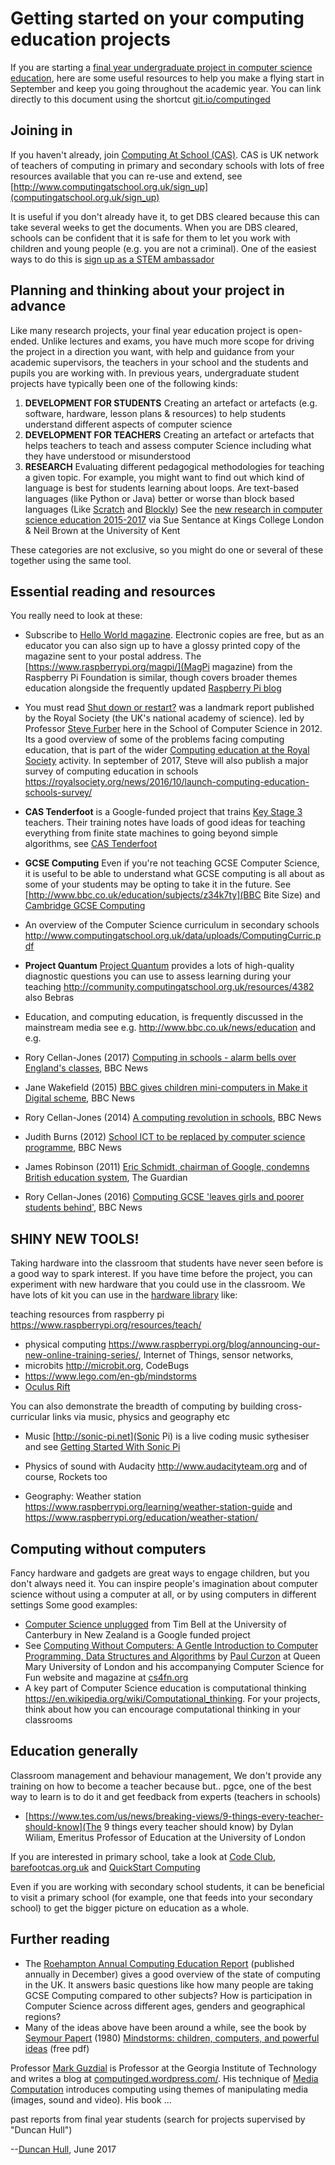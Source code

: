 # Getting started on your computing education projects

If you are starting a [final year undergraduate project in computer science education](https://goo.gl/z9Hs9x), here are some useful resources to help you make a flying start in September and keep you going throughout the academic year. You can link directly to this document using the shortcut [git.io/computinged](http://git.io/computinged)

## Joining in
If you haven't already, join [Computing At School (CAS)](http://www.computingatschool.org.uk). CAS is UK network of teachers of computing in primary and secondary schools with lots of free resources available that you can re-use and extend, see [http://www.computingatschool.org.uk/sign_up](computingatschool.org.uk/sign_up)

It is useful if you don't already have it, to get DBS cleared because this can take several weeks to get the documents. When you are DBS cleared, schools can be confident that it is safe for them to let you work with children and young people (e.g. you are not a criminal). One of the easiest ways to do this is [sign up as a STEM ambassador](https://www.stem.org.uk/stem-ambassadors/ambassadors)


## Planning and thinking about your project in advance

Like many research projects, your final year education project is open-ended. Unlike lectures and exams, you have much more scope for driving the project in a direction you want, with help and guidance from your academic supervisors, the teachers in your school and the students and pupils you are working with. In previous years, undergraduate student projects have typically been one of the following kinds:

1. **DEVELOPMENT FOR STUDENTS** Creating an artefact or artefacts (e.g. software, hardware, lesson plans & resources) to help students understand different aspects of computer science
2. **DEVELOPMENT FOR TEACHERS** Creating an artefact or artefacts that helps teachers to teach and assess computer Science including what they have understood or misunderstood
3. **RESEARCH** Evaluating different pedagogical methodologies for teaching a given topic. For example, you might want to find out which kind of language is best for students learning about loops. Are text-based languages (like Python or Java) better or worse than block based languages (Like [Scratch](https://scratch.mit.edu) and [Blockly](https://developers.google.com/blockly)) See the [ new research in computer science education 2015-2017](http://community.computingatschool.org.uk/files/8842/original.pptx) via Sue Sentance at Kings College London & Neil Brown at the University of Kent

These categories are not exclusive, so you might do one or several of these together using the same tool.

## Essential reading and resources

You really need to look at these:

* Subscribe to [Hello World magazine](https://helloworld.raspberrypi.org/helloworld). Electronic copies  are free, but as an educator you can also sign up to have a glossy printed copy of the magazine sent to your postal address. The [https://www.raspberrypi.org/magpi/](MagPi magazine) from the Raspberry Pi Foundation is similar,  though covers broader themes education alongside the frequently updated [Raspberry Pi blog](https://www.raspberrypi.org/blog/)

* You must read [Shut down or restart?](https://royalsociety.org/topics-policy/projects/computing-in-schools/report/) was a landmark report published by the Royal Society (the UK's national academy of science).  led by Professor [Steve Furber](https://en.wikipedia.org/wiki/Steve_Furber) here in the School of Computer Science in 2012. Its a good overview of some of the problems facing computing education, that is part of the wider [Computing education at the Royal Society](https://royalsociety.org/topics-policy/projects/computing-education/) activity. In september of 2017, Steve will also publish a major survey of computing education in schools https://royalsociety.org/news/2016/10/launch-computing-education-schools-survey/

* **CAS Tenderfoot** is a Google-funded project that trains [Key Stage 3](https://en.wikipedia.org/wiki/Key_Stage_3) teachers. Their training notes have loads of good ideas for teaching everything from finite state machines to going beyond simple algorithms, see
[CAS Tenderfoot](https://www.computingatschool.org.uk/custom_pages/148-tft-available)

* **GCSE Computing** Even if you're not teaching GCSE Computer Science, it is useful to be able to understand what GCSE computing is all about as some of your students may be opting to take it in the future. See [http://www.bbc.co.uk/education/subjects/z34k7ty](BBC Bite Size) and [Cambridge GCSE Computing](https://www.cambridgegcsecomputing.org)
* An overview of the Computer Science curriculum in secondary schools http://www.computingatschool.org.uk/data/uploads/ComputingCurric.pdf
* **Project Quantum** [Project Quantum](https://diagnosticquestions.com/Quantum) provides a lots of high-quality diagnostic questions you can use to assess learning during your teaching
http://community.computingatschool.org.uk/resources/4382 also Bebras

* Education, and computing education, is frequently discussed in the mainstream media see e.g. http://www.bbc.co.uk/news/education and e.g.
* Rory Cellan-Jones (2017) [Computing in schools - alarm bells over England's classes](http://www.bbc.co.uk/news/technology-40322796), BBC News
* Jane Wakefield (2015) [BBC gives children mini-computers in Make it Digital scheme](http://www.bbc.co.uk/news/technology-31834927), BBC News
* Rory Cellan-Jones (2014) [A computing revolution in schools](http://www.bbc.co.uk/news/technology-29010511), BBC News
* Judith Burns (2012) [School ICT to be replaced by computer science programme](http://www.bbc.co.uk/news/education-16493929), BBC News
* James Robinson (2011) [Eric Schmidt, chairman of Google, condemns British education system](https://www.theguardian.com/technology/2011/aug/26/eric-schmidt-chairman-google-education), The Guardian
* Rory Cellan-Jones (2016) [Computing GCSE 'leaves girls and poorer students behind'](http://www.bbc.co.uk/news/technology-38364076), BBC News

## SHINY NEW TOOLS!

Taking hardware into the classroom that students have never seen before is a good way to spark interest. If you have time before the project, you can experiment with new hardware that you could use in the classroom. We have lots of kit you can use in the [hardware library](http://studentnet.cs.manchester.ac.uk/ugt/hardware/?view=ug) like:

teaching resources from raspberry pi https://www.raspberrypi.org/resources/teach/

* physical computing https://www.raspberrypi.org/blog/announcing-our-new-online-training-series/,  Internet of Things, sensor networks,
* microbits http://microbit.org, CodeBugs
* https://www.lego.com/en-gb/mindstorms
* [Oculus Rift](https://www.oculus.com)

You can also demonstrate the breadth of computing by building cross-curricular links via music, physics and geography etc

* Music [http://sonic-pi.net](Sonic Pi) is a live coding music sythesiser and see [Getting Started With Sonic Pi](https://www.raspberrypi.org/learning/getting-started-with-sonic-pi/)

* Physics of sound with Audacity http://www.audacityteam.org and of course, Rockets too

* Geography:  Weather station https://www.raspberrypi.org/learning/weather-station-guide and https://www.raspberrypi.org/education/weather-station/


## Computing without computers
Fancy hardware and gadgets are great ways to engage children, but you don't always need it. You can inspire people's imagination about computer science without using a computer at all, or by using computers in different settings Some good examples:

* [Computer Science unplugged](http://csunplugged.org) from Tim Bell at the University of Canterbury in New Zealand is a Google funded project
* See [Computing Without Computers: A Gentle Introduction to Computer Programming, Data Structures and Algorithms](http://www.eecs.qmul.ac.uk/~pc/research/education/puzzles/reading/cwcch13.pdf) by [Paul Curzon](http://www.eecs.qmul.ac.uk/~pc/) at Queen Mary University of London and his accompanying Computer Science for Fun website and magazine at [cs4fn.org](http://www.cs4fn.org)
* A key part of Computer Science education is computational thinking https://en.wikipedia.org/wiki/Computational_thinking. For your projects, think about how you can encourage computational thinking in your classrooms

## Education generally

Classroom management and behaviour management, We don't provide any training on how to become a teacher because but.. pgce, one of the best way to learn is to do it and get feedback from experts (teachers in schools)

* [https://www.tes.com/us/news/breaking-views/9-things-every-teacher-should-know](The 9 things every teacher should know) by Dylan Wiliam, Emeritus Professor of Education at the University of London

If you are interested in primary school, take a look at [Code Club](https://www.codeclub.org.uk), [barefootcas.org.uk]( https://barefootcas.org.uk) and [QuickStart Computing](https://community.computingatschool.org.uk/resources/3042)

Even if you are working with secondary school students, it can be beneficial to visit a primary school (for example, one that feeds into your secondary school) to get the bigger picture on education as a whole.

## Further reading
* The [Roehampton Annual Computing Education Report](https://drive.google.com/file/d/0B1xf_L-jCIzYZmZDbFAzb3BPUEk/view) (published annually in December) gives a good overview of the state of computing in the UK. It answers basic questions like how many people are taking GCSE Computing compared to other subjects? How is participation in Computer Science across different ages, genders and geographical regions?
* Many of the ideas above have been around a while, see the book by [Seymour Papert](https://en.wikipedia.org/wiki/Seymour_Papert) (1980) [Mindstorms: children, computers, and powerful ideas](http://dl.acm.org/citation.cfm?id=1095592)  (free pdf)


Professor [Mark Guzdial](https://en.wikipedia.org/wiki/Mark_Guzdial) is Professor at the Georgia Institute of Technology and writes a blog at [computinged.wordpress.com/](https://computinged.wordpress.com). His technique of [Media Computation](http://coweb.cc.gatech.edu/mediaComp-teach) introduces  computing using themes of manipulating media (images, sound and video). His book ...

past reports from final year students (search for projects supervised by "Duncan Hull")


--[Duncan Hull](http://www.cs.man.ac.uk/~hulld), June 2017
